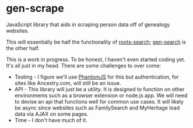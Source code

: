 gen-scrape
==========

JavaScript library that aids in scraping person data off of genealogy websites.

This will essentially be half the functionality of [roots-search](https://github.com/rootsdev/roots-search); [gen-search](https://github.com/genealogysystems/gen-search) is the other half.

This is a work in progress. To be honest, I haven't even started coding yet. It's all just in my head. There are some challenges to over come:

* Testing - I figure we'll use [PhantomJS](http://phantomjs.org/) for this but authentication, for sites like Ancestry.com, will still be an issue.
* API - This library will just be a utility. It is designed to function on other environments such as a browser extension or node.js app. We will need to devise an api that functions well for common use cases. It will likely be async since websites such as FamilySearch and MyHeritage load data via AJAX on some pages. 
* Time - I don't have much of it.

